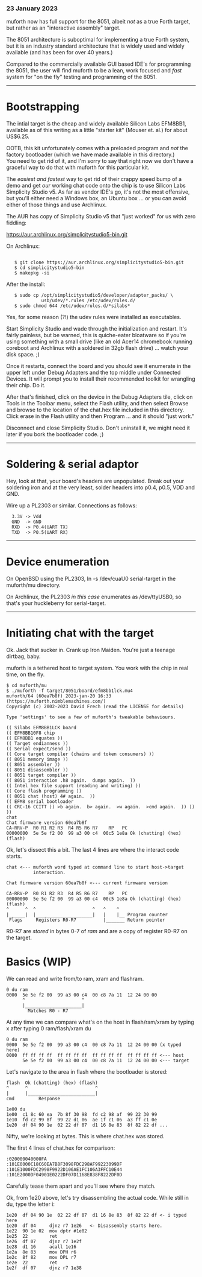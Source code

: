 ### 23 January 2023

muforth now has full support for the 8051, albeit *not* as a true 
Forth target, but rather as an "interactive assembly" target.

The 8051 architecture is suboptimal for implementing a true Forth
system, but it is an industry standard architecture that is widely used
and widely available (and has been for over 40 years.)

Compared to the commercially available GUI based IDE's for programming
the 8051, the user will find muforth to be a lean, work focused and
*fast* system for "on the fly" testing and programming of the 8051.

---

# Bootstrapping

The intial target is the cheap and widely available Silicon Labs
EFM8BB1, available as of this writing as a little "starter kit" (Mouser
et. al.) for about US$6.25.

OOTB, this kit unfortunately comes with a preloaded program and *not*
the factory bootloader (which we have made available in this directory.)  
You need to get rid of it, and I'm sorry to say that right now we don't have
a graceful way to do that with muforth for this particular kit.

The *easiest and fastest* way to get rid of their crappy speed bump of a
demo and get *our* working chat code onto the chip is to use Silicon Labs
Simplicity Studio v5.  As far as vendor IDE's go, it's not the most
offensive, but you'll either need a Windows box, an Ubuntu box ... or
you can avoid either of those things and use Archlinux.

The AUR has copy of Simplicity Studio v5 that "just worked" for us with
zero fiddling:

   https://aur.archlinux.org/simplicitystudio5-bin.git

On Archlinux:

```

   $ git clone https://aur.archlinux.org/simplicitystudio5-bin.git
   $ cd simplicitystudio5-bin
   $ makepkg -si

```
After the install:

```
   $ sudo cp /opt/simplicitystudio5/developer/adapter_packs/ \
             usb/udev/*.rules /etc/udev/rules.d/
   $ sudo chmod 644 /etc/udev/rules.d/*silabs*
```

Yes, for some reason (?!) the udev rules were installed as executables.

Start Simplicity Studio and wade through the initialization and restart.
It's fairly painless, but be warned, this is quiche-eater bloatware so
if you're using something with a small drive (like an old Acer14
chromebook running coreboot and Archlinux with a soldered in 32gb flash
drive) ... watch your disk space. ;)

Once it restarts, connect the board and you should see it enumerate in
the upper left under Debug Adapters and the top middle under Connected
Devices.  It will prompt you to install their recommended toolkit for
wrangling their chip.  Do it.

After that's finished, click on the device in the Debug Adapters tile,
click on Tools in the Toolbar menu, select the Flash utility, and then
select Browse and browse to the location of the chat.hex file included in
this directory. Click erase in the Flash utility and then Program ... and 
it should "just work."

Disconnect and close Simplicity Studio.  Don't uninstall it, we might
need it later if you bork the bootloader code. ;)

---

# Soldering & serial adaptor

Hey, look at that, your board's headers are unpopulated. Break out your
soldering iron and at the very least, solder headers into p0.4, p0.5,
VDD and GND.

Wire up a PL2303 or similar. Connections as follows:
```
  3.3V -> Vdd
  GND  -> GND
  RXD  -> P0.4(UART TX)
  TXD  -> P0.5(UART RX)
```
---

# Device enumeration

On OpenBSD using the PL2303, ln -s /dev/cuaU0 serial-target in the
muforth/mu directory.

On Archlinux, the PL2303 *in this case* enumerates as /dev/ttyUSB0, so
that's your huckleberry for serial-target.

---

# Initiating chat with the target

Ok. Jack that sucker in. Crank up Iron Maiden.  You're just a teenage
dirtbag, baby.

muforth is a tethered host to target system. You work with the chip in
real time, on the fly.

```
$ cd muforth/mu
$ ./muforth -f target/8051/board/efm8bb1lck.mu4
muforth/64 (60ea7b8f) 2023-jan-20 16:33 (https://muforth.nimblemachines.com/)
Copyright (c) 2002-2023 David Frech (read the LICENSE for details)

Type 'settings' to see a few of muforth's tweakable behaviours.

(( Silabs EFM8BB1LCK board 
(( EFM8BB10F8 chip 
(( EFM8BB1 equates )) 
(( Target endianness )) 
(( Serial expect/send )) 
(( Core target compiler (chains and token consumers) )) 
(( 8051 memory image )) 
(( 8051 assembler )) 
(( 8051 disassembler )) 
(( 8051 target compiler )) 
(( 8051 interaction .h8 again.  dumps again.  )) 
(( Intel hex file support (reading and writing) )) 
(( Core flash programming )) 
(( 8051 chat (host) 4# again.  )) 
(( EFM8 serial bootloader 
(( CRC-16 CCITT )) >b again.  b> again.  >w again.  >cmd again.  )) )) )) 
chat
Chat firmware version 60ea7b8f
CA-RRV-P  R0 R1 R2 R3  R4 R5 R6 R7    RP   PC
00000000  5e 5e f2 00  99 a3 00 c4  00c5 1e8a Ok (chatting) (hex) (flash)
```

Ok, let's dissect this a bit.  The last 4 lines are where the interact
code starts.

```
chat <--- muforth word typed at command line to start host->target
          interaction.

Chat firmware version 60ea7b8f <--- current firmware version

CA-RRV-P  R0 R1 R2 R3  R4 R5 R6 R7    RP   PC
00000000  5e 5e f2 00  99 a3 00 c4  00c5 1e8a Ok (chatting) (hex) (flash)
^      ^  ^                     ^   ^    ^
|______|  |_____________________|   |    |__ Program counter
 Flags     Registers R0-R7          |_______ Return pointer
 ```
R0-R7 are *stored* in bytes 0-7 of *ram* and are a copy of register R0-R7 on
the target.

# Basics (WIP)

We can read and write from/to ram, xram and flashram.
```
0 du ram
0000  5e 5e f2 00  99 a3 00 c4  00 c8 7a 11  12 24 00 00
      ^                     ^
      |_____________________|
        Matches R0 - R7 
```
At any time we can compare what's on the host in flash/ram/xram by
typing x after typing 0 ram/flash/xram du <enter>

```
0 du ram
0000  5e 5e f2 00  99 a3 00 c4  00 c8 7a 11  12 24 00 00 (x typed here)
0000  ff ff ff ff  ff ff ff ff  ff ff ff ff  ff ff ff ff <--- host 
      5e 5e f2 00  99 a3 00 c4  00 c8 7a 11  12 24 00 00 <--- target
```

Let's navigate to the area in flash where the bootloader is stored:
```
flash  Ok (chatting) (hex) (flash)
^      ^                         ^
|      |_________________________|
cmd         Response
```
```
1e00 du 
1e00  c1 8c 60 ea  7b 8f 30 98  fd c2 98 af  99 22 30 99 
1e10  fd c2 99 8f  99 22 d1 06  ae 1f c1 06  a3 ff c1 0e 
1e20  df 04 90 1e  02 22 df 07  d1 16 8e 83  8f 82 22 df ...
```

Nifty, we're looking at bytes. This is where chat.hex was stored.

The first 4 lines of chat.hex for comparison:

```
:020000040000FA
:101E0000C18C60EA7B8F3098FDC298AF99223099DF
:101E1000FDC2998F9922D106AE1FC106A3FFC10E44
:101E2000DF04901E0222DF07D1168E838F8222DF0D
```

Carefully tease them apart and you'll see where they match.

Ok, from 1e20 above, let's try disassembling the actual code.
While still in du, type the letter i:

```
1e20  df 04 90 1e  02 22 df 07  d1 16 8e 83  8f 82 22 df <- i typed here 
1e20  df 04     djnz r7 1e26   <- Disassembly starts here.
1e22  90 1e 02  mov dptr #1e02 
1e25  22        ret 
1e26  df 07     djnz r7 1e2f 
1e28  d1 16     acall 1e16 
1e2a  8e 83     mov DPH r6 
1e2c  8f 82     mov DPL r7 
1e2e  22        ret 
1e2f  df 07     djnz r7 1e38 
```
